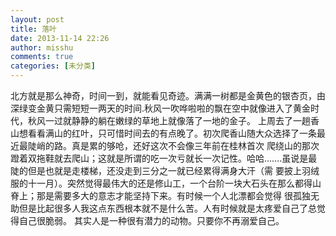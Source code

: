 ```yaml
---
layout: post
title: 落叶
date: 2013-11-14 22:26
author: misshu
comments: true
categories: [未分类]
---
```

北方就是那么神奇，时间一到，就能看见奇迹。满满一树都是金黄色的银杏页，由深绿变金黄只需短短一两天的时间.秋风一吹哗啦啦的飘在空中就像进入了黄金时代，秋风一过就静静的躺在嫩绿的草地上就像落了一地的金子。
上周去了一趟香山想看看满山的红叶，只可惜时间去的有点晚了。初次爬香山随大众选择了一条最近最陡峭的路。真是累的够呛，还好这次不会像三年前在桂林首次 爬绕山的那次蹬着双拖鞋就去爬山；这就是所谓的吃一次亏就长一次记性。哈哈…….虽说是最陡的但是也就是走楼梯，还没走到三分之一就已经累得满身大汗（需 要披上羽绒服的十一月）。突然觉得最伟大的还是修山工，一个台阶一块大石头在那么都得山脊上；那是需要多大的意志才能坚持下来。有时候一个人北漂都会觉得 很孤独无助但是比起很多人我这点东西根本就不是什么苦。人有时候就是太疼爱自己了总觉得自己很脆弱。
其实人是一种很有潜力的动物。只要你不再溺爱自己。
